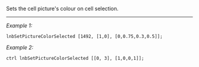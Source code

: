 Sets the cell picture's colour on cell selection.


---
*Example 1:*
```sqf
lnbSetPictureColorSelected [1492, [1,0], [0,0.75,0.3,0.5]];
```

*Example 2:*
```sqf
ctrl lnbSetPictureColorSelected [[0, 3], [1,0,0,1]];
```